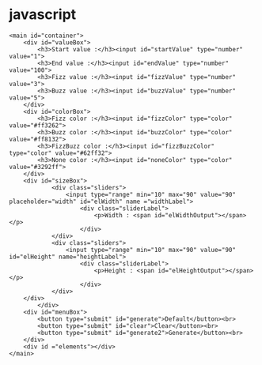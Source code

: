 # javascript
<!DOCTYPE html>
<html lang="en">
<head>
    <meta charset="UTF-8">
    <meta name="viewport" content="width=device-width, initial-scale=1.0">
    <meta http-equiv="X-UA-Compatible" content="ie=edge">
    <script type="text/javascript" src="js/script.js" defer></script>
    <link rel='stylesheet' type='text/css' media='screen' href='styles/style.css'>
    <script src='scripts/script.js' defer></script>
    <script src="https://ajax.googleapis.com/ajax/libs/jquery/3.4.0/jquery.min.js"></script>
    <title>HW3</title>
</head>
<body>
    
    <main id="container">
        <div id="valueBox">
            <h3>Start value :</h3><input id="startValue" type="number" value="1">
            <h3>End value :</h3><input id="endValue" type="number" value="100">
            <h3>Fizz value :</h3><input id="fizzValue" type="number" value="3">
            <h3>Buzz value :</h3><input id="buzzValue" type="number" value="5">
        </div>
        <div id="colorBox">
            <h3>Fizz color :</h3><input id="fizzColor" type="color" value="#ff3262">
            <h3>Buzz color :</h3><input id="buzzColor" type="color" value="#ff8132">
            <h3>FizzBuzz color :</h3><input id="fizzBuzzColor" type="color" value="#62ff32">
            <h3>None color :</h3><input id="noneColor" type="color" value="#3292ff">
        </div>
        <div id="sizeBox">
                <div class="sliders">
                    <input type="range" min="10" max="90" value="90" placeholder="width" id="elWidth" name ="widthLabel">
                        <div class="sliderLabel">
                            <p>Width : <span id="elWidthOutput"></span></p>
                        </div>
                </div>
                <div class="sliders">
                    <input type="range" min="10" max="90" value="90" id="elHeight" name="heightLabel">
                        <div class="sliderLabel">
                            <p>Height : <span id="elHeightOutput"></span></p>
                        </div>
                </div>
        </div>
            </div>
        <div id="menuBox">
            <button type="submit" id="generate">Default</button><br>
            <button type="submit" id="clear">Clear</button><br>
            <button type="submit" id="generate2">Generate</button><br>
        </div>
        <div id ="elements"></div>
    </main>

</body>
</html>
